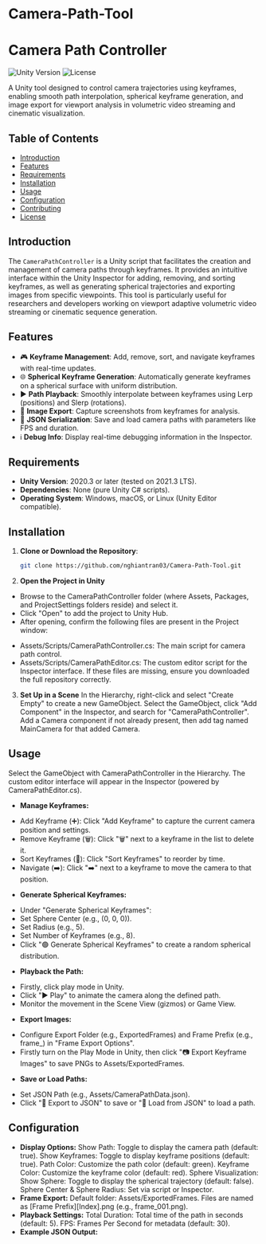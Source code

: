 # Camera-Path-Tool
# Camera Path Controller

![Unity Version](https://img.shields.io/badge/Unity-2020.3%2B-blue.svg) ![License](https://img.shields.io/badge/License-MIT-green.svg)

A Unity tool designed to control camera trajectories using keyframes, enabling smooth path interpolation, spherical keyframe generation, and image export for viewport analysis in volumetric video streaming and cinematic visualization.

## Table of Contents
- [Introduction](#introduction)
- [Features](#features)
- [Requirements](#requirements)
- [Installation](#installation)
- [Usage](#usage)
- [Configuration](#configuration)
- [Contributing](#contributing)
- [License](#license)

## Introduction
The `CameraPathController` is a Unity script that facilitates the creation and management of camera paths through keyframes. It provides an intuitive interface within the Unity Inspector for adding, removing, and sorting keyframes, as well as generating spherical trajectories and exporting images from specific viewpoints. This tool is particularly useful for researchers and developers working on viewport adaptive volumetric video streaming or cinematic sequence generation.

## Features
- 🎮 **Keyframe Management**: Add, remove, sort, and navigate keyframes with real-time updates.
- 🌐 **Spherical Keyframe Generation**: Automatically generate keyframes on a spherical surface with uniform distribution.
- ▶️ **Path Playback**: Smoothly interpolate between keyframes using Lerp (positions) and Slerp (rotations).
- 📸 **Image Export**: Capture screenshots from keyframes for analysis.
- 📂 **JSON Serialization**: Save and load camera paths with parameters like FPS and duration.
- ℹ️ **Debug Info**: Display real-time debugging information in the Inspector.

## Requirements
- **Unity Version**: 2020.3 or later (tested on 2021.3 LTS).
- **Dependencies**: None (pure Unity C# scripts).
- **Operating System**: Windows, macOS, or Linux (Unity Editor compatible).

## Installation
1. **Clone or Download the Repository**:
   ```bash
   git clone https://github.com/nghiantran03/Camera-Path-Tool.git
2. **Open the Project in Unity**
- Browse to the CameraPathController folder (where Assets, Packages, and ProjectSettings folders reside) and select it.
- Click "Open" to add the project to Unity Hub.
- After opening, confirm the following files are present in the Project window:
+ Assets/Scripts/CameraPathController.cs: The main script for camera path control.
+ Assets/Scripts/CameraPathEditor.cs: The custom editor script for the Inspector interface. If these files are missing, ensure you downloaded the full repository correctly.
3. **Set Up in a Scene**
In the Hierarchy, right-click and select "Create Empty" to create a new GameObject.
Select the GameObject, click "Add Component" in the Inspector, and search for "CameraPathController".
Add a Camera component if not already present, then add tag named MainCamera for that added Camera.
## Usage
Select the GameObject with CameraPathController in the Hierarchy.
The custom editor interface will appear in the Inspector (powered by CameraPathEditor.cs).
- **Manage Keyframes:**
+ Add Keyframe (➕): Click "Add Keyframe" to capture the current camera position and settings.
+ Remove Keyframe (🗑️): Click "🗑️" next to a keyframe in the list to delete it.
+ Sort Keyframes (🔄): Click "Sort Keyframes" to reorder by time.
+ Navigate (➡️): Click "➡️" next to a keyframe to move the camera to that position.
- **Generate Spherical Keyframes:**
+ Under "Generate Spherical Keyframes":
+ Set Sphere Center (e.g., (0, 0, 0)).
+ Set Radius (e.g., 5).
+ Set Number of Keyframes (e.g., 8).
+ Click "🟢 Generate Spherical Keyframes" to create a random spherical distribution.
- **Playback the Path:**
+ Firstly, click play mode in Unity.
+ Click "▶️ Play" to animate the camera along the defined path.
+ Monitor the movement in the Scene View (gizmos) or Game View.
- **Export Images:**
+ Configure Export Folder (e.g., ExportedFrames) and Frame Prefix (e.g., frame_) in "Frame Export Options".
+ Firstly turn on the Play Mode in Unity, then click "📷 Export Keyframe Images" to save PNGs to Assets/ExportedFrames.
- **Save or Load Paths:**
+ Set JSON Path (e.g., Assets/CameraPathData.json).
+ Click "💾 Export to JSON" to save or "📂 Load from JSON" to load a path.
## Configuration
- **Display Options:**
Show Path: Toggle to display the camera path (default: true).
Show Keyframes: Toggle to display keyframe positions (default: true).
Path Color: Customize the path color (default: green).
Keyframe Color: Customize the keyframe color (default: red).
Sphere Visualization:
Show Sphere: Toggle to display the spherical trajectory (default: false).
Sphere Center & Sphere Radius: Set via script or Inspector.
- **Frame Export:**
Default folder: Assets/ExportedFrames.
Files are named as [Frame Prefix][Index].png (e.g., frame_001.png).
- **Playback Settings:**
Total Duration: Total time of the path in seconds (default: 5).
FPS: Frames Per Second for metadata (default: 30).
- **Example JSON Output:**

